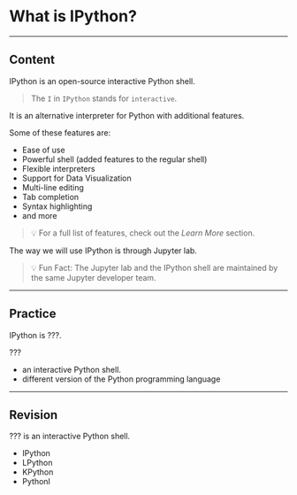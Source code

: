 ﻿---
author: Stefan-Stojanovic

type: normal

category: how to

links:
 - '[IPython](https://ipython.readthedocs.io/en/stable/){documentation}'

---

# What is IPython?

---
## Content

IPython is an open-source interactive Python shell.

> The `I` in `IPython` stands for `interactive`.

It is an alternative interpreter for Python with additional features. 

Some of these features are:
- Ease of use
- Powerful shell (added features to the regular shell)
- Flexible interpreters
- Support for Data Visualization
- Multi-line editing
- Tab completion 
- Syntax highlighting
- and more


> 💡 For a full list of features, check out the *Learn More* section.

The way we will use IPython is through Jupyter lab.

> 💡 Fun Fact: The Jupyter lab and the IPython shell are maintained by the same Jupyter developer team.

---
## Practice

IPython is ???.

???

- an interactive Python shell.
- different version of the Python programming language

---
## Revision

??? is an interactive Python shell.

- IPython
- LPython
- KPython
- PythonI